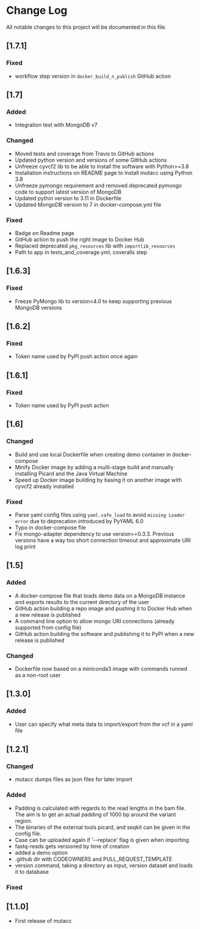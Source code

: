 # Change Log
All notable changes to this project will be documented in this file.

## [1.7.1]
### Fixed
- workflow step version in `docker_build_n_publish` GitHub action

## [1.7]
### Added
- Integration test with MongoDB v7 
### Changed
- Moved tests and coverage from Travis to GitHub actions
- Updated python version and versions of some GitHub actions
- Unfreeze cyvcf2 lib to be able to install the software with Python>=3.8
- Installation instructions on README page to install mutacc using Python 3.8
- Unfreeze pymongo requirement and removed deprecated pymongo code to support latest version of MongoDB
- Updated pythin version to 3.11 in Dockerfile
- Updated MongoDB version to 7 in docker-compose.yml file
### Fixed
- Badge on Readme page
- GitHub action to push the right image to Docker Hub
- Replaced deprecated `pkg_resources` lib with `importlib_resources`
- Path to app in tests_and_coverage.yml, coveralls step

## [1.6.3]
### Fixed
- Freeze PyMongo lib to version<4.0 to keep supporting previous MongoDB versions

## [1.6.2]
### Fixed
- Token name used by PyPI push action once again

## [1.6.1]
### Fixed
- Token name used by PyPI push action

## [1.6]
### Changed
- Build and use local Dockerfile when creating demo container in docker-compose
- Minify Docker image by adding a multi-stage build and manually installing Picard and the Java Virtual Machine
- Speed up Docker image building by basing it on another image with cyvcf2 already installed
### Fixed
- Parse yaml config files using `yaml.safe_load` to avoid `missing Loader error` due to deprecation introduced by PyYAML 6.0
- Typo in docker-compose file
- Fix mongo-adapter dependency to use version>=0.3.3. Previous versions have a way too short connection timeout and approximate URI log print

## [1.5]
### Added
- A docker-compose file that loads demo data on a MongoDB instance and exports results to the current directory of the user
- GitHub action building a repo image and pushing it to Docker Hub when a new release is published
- A command line option to allow mongo URI connections (already supported from config file)
- GitHub action building the software and publishing it to PyPI when a new release is published
### Changed
- Dockerfile now based on a miniconda3 image with commands runned as a non-root user

## [1.3.0]

### Added
- User can specify what meta data to import/export from the vcf in a yaml file

## [1.2.1]

### Changed

- mutacc dumps files as json files for later import

### Added
- Padding is calculated with regards to the read lengths in the bam file. The aim
is to get an actual padding of 1000 bp around the variant region.
- The binaries of the external tools picard, and seqkit can be given in the config file.
- Case can be uploaded again if '--replace' flag is given when importing
- fastq-reads gets versioned by time of creation
- added a demo option
- .github dir with CODEOWNERS and PULL_REQUEST_TEMPLATE
- version command, taking a directory as input, version dataset and loads it to database

### Fixed

## [1.1.0]
- First release of mutacc
